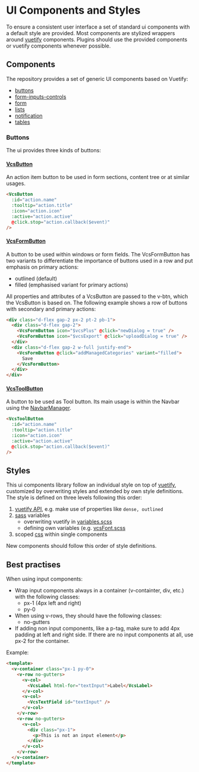 # UI Components and Styles

To ensure a consistent user interface a set of standard ui components with a default style are provided.
Most components are stylized wrappers around [vuetify](https://vuetifyjs.com) components.
Plugins should use the provided components or vuetify components whenever possible.

## Components

The repository provides a set of generic UI components based on Vuetify:

- [buttons](../src/components/buttons)
- [form-inputs-controls](../src/components/form-inputs-controls)
- [form](../src/components/form-output)
- [lists](../src/components/lists)
- [notification](../src/components/notification)
- [tables](../src/components/tables)

### Buttons

The ui provides three kinds of buttons:

#### [VcsButton](../src/components/buttons/VcsButton.vue)

An action item button to be used in form sections, content tree or at similar usages.

```html
<VcsButton
  :id="action.name"
  :tooltip="action.title"
  :icon="action.icon"
  :active="action.active"
  @click.stop="action.callback($event)"
/>
```

#### [VcsFormButton](../src/components/buttons/VcsFormButton.vue)

A button to be used within windows or form fields.
The VcsFormButton has two variants to differentiate the importance of buttons used in a row and put emphasis on primary actions:

- outlined (default)
- filled (emphasised variant for primary actions)

All properties and attributes of a VcsButton are passed to the v-btn, which the VcsButton is based on.
The following example shows a row of buttons with secondary and primary actions:

```html
<div class="d-flex gap-2 px-2 pt-2 pb-1">
  <div class="d-flex gap-2">
    <VcsFormButton icon="$vcsPlus" @click="newDialog = true" />
    <VcsFormButton icon="$vcsExport" @click="uploadDialog = true" />
  </div>
  <div class="d-flex gap-2 w-full justify-end">
    <VcsFormButton @click="addManagedCategories" variant="filled">
      Save
    </VcsFormButton>
  </div>
</div>
```

#### [VcsToolButton](../src/components/buttons/VcsToolButton.vue)

A button to be used as Tool button. Its main usage is within the Navbar using the [NavbarManager](./BUTTONS.md#navbarmanager).

```html
<VcsToolButton
  :id="action.name"
  :tooltip="action.title"
  :icon="action.icon"
  :active="action.active"
  @click.stop="action.callback($event)"
/>
```

## Styles

This ui components library follow an individual style on top of [vuetify](https://vuetifyjs.com), customized by overwriting styles and extended by own style definitions.
The style is defined on three levels following this order:

1. [vuetify API](https://vuetifyjs.com/en/api/vuetify/), e.g. make use of properties like `dense, outlined`
2. [sass](https://sass-lang.com/) variables
   - overwriting vuetify in [variables.scss](/src/styles/variables.scss)
   - defining own variables (e.g. [vcsFont.scss](/src/styles/vcsFont.scss)
3. scoped [css](https://developer.mozilla.org/en-US/docs/Learn/CSS/First_steps/What_is_CSS) within single components

New components should follow this order of style definitions.

## Best practises

When using input components:

- Wrap input components always in a container (v-containter, div, etc.) with the following classes:
  - px-1 (4px left and right)
  - py-0
- When using v-rows, they should have the following classes:
  - no-gutters
- If adding non input components, like a p-tag, make sure to add 4px padding at left and right side. If there are no input components at all, use px-2 for the container.

Example:

```html
<template>
  <v-container class="px-1 py-0">
    <v-row no-gutters>
      <v-col>
        <VcsLabel html-for="textInput">Label</VcsLabel>
      </v-col>
      <v-col>
        <VcsTextField id="textInput" />
      </v-col>
    </v-row>
    <v-row no-gutters>
      <v-col>
        <div class="px-1">
          <p>This is not an input element</p>
        </div>
      </v-col>
    </v-row>
  </v-container>
</template>
```
